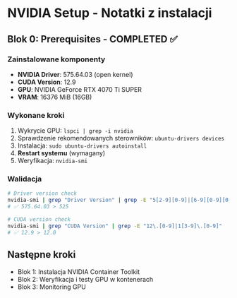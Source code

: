 # NVIDIA Setup - Notatki z instalacji

## Blok 0: Prerequisites - COMPLETED ✅

### Zainstalowane komponenty
- **NVIDIA Driver**: 575.64.03 (open kernel)
- **CUDA Version**: 12.9
- **GPU**: NVIDIA GeForce RTX 4070 Ti SUPER
- **VRAM**: 16376 MiB (16GB)

### Wykonane kroki
1. Wykrycie GPU: `lspci | grep -i nvidia`
2. Sprawdzenie rekomendowanych sterowników: `ubuntu-drivers devices`
3. Instalacja: `sudo ubuntu-drivers autoinstall`
4. **Restart systemu** (wymagany)
5. Weryfikacja: `nvidia-smi`

### Walidacja
```bash
# Driver version check
nvidia-smi | grep "Driver Version" | grep -E "5[2-9][0-9]|[6-9][0-9][0-9]"
# ✅ 575.64.03 > 525

# CUDA version check  
nvidia-smi | grep "CUDA Version" | grep -E "12\.[0-9]|1[3-9]\.[0-9]"
# ✅ 12.9 > 12.0
```

## Następne kroki
- Blok 1: Instalacja NVIDIA Container Toolkit
- Blok 2: Weryfikacja i testy GPU w kontenerach
- Blok 3: Monitoring GPU